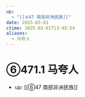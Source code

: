 ```yaml
---
up:
  - "[[⑥47 南部非洲民族]]"
date: 2025-03-01
ctime: 2025-03-01T13:45:54
aliases:
  - 马夸人
---
```


# ⑥471.1 马夸人

- up: [[⑥47 南部非洲民族]]
